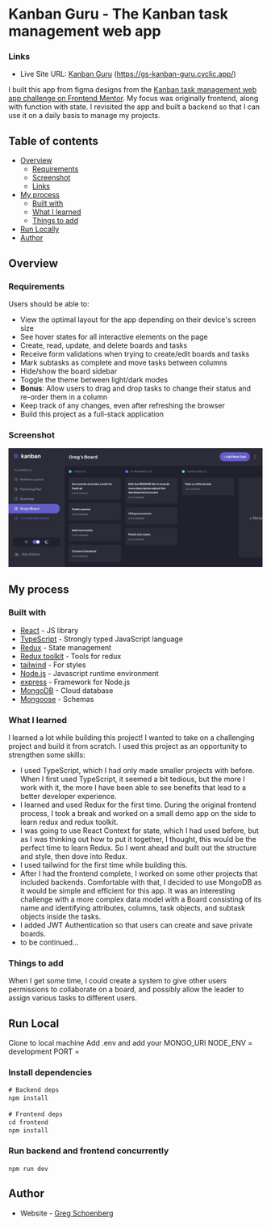 # Kanban Guru - The Kanban task management web app 

### Links

- Live Site URL: [Kanban Guru](https://gs-kanban-guru.cyclic.app/) (https://gs-kanban-guru.cyclic.app/)

I built this app from figma designs from the [Kanban task management web app challenge on Frontend Mentor](https://www.frontendmentor.io/challenges/kanban-task-management-web-app-wgQLt-HlbB). My focus was originally frontend, along with function with state. I revisited the app and built a backend so that I can use it on a daily basis to manage my projects.

## Table of contents

- [Overview](#overview)
  - [Requirements](#requirements)
  - [Screenshot](#screenshot)
  - [Links](#links)
- [My process](#my-process)
  - [Built with](#built-with)
  - [What I learned](#what-i-learned)
  - [Things to add](#things-to-add)
- [Run Locally](#run-local)
- [Author](#author)

## Overview

### Requirements

Users should be able to:

- View the optimal layout for the app depending on their device's screen size
- See hover states for all interactive elements on the page
- Create, read, update, and delete boards and tasks
- Receive form validations when trying to create/edit boards and tasks
- Mark subtasks as complete and move tasks between columns
- Hide/show the board sidebar
- Toggle the theme between light/dark modes
- **Bonus**: Allow users to drag and drop tasks to change their status and re-order them in a column
- Keep track of any changes, even after refreshing the browser
- Build this project as a full-stack application

### Screenshot

![Dark Mode](./frontend/public/assets/kanbanguru-screenshot.png)

## My process

### Built with

- [React](https://reactjs.org/) - JS library
- [TypeScript](https://www.typescriptlang.org/) - Strongly typed JavaScript language
- [Redux](https://redux.js.org/) - State management
- [Redux toolkit](https://redux-toolkit.js.org/) - Tools for redux
- [tailwind](https://tailwindcss.com/) - For styles
- [Node.js](https://nodejs.org/en/) - Javascript runtime environment
- [express](https://expressjs.com/) - Framework for Node.js
- [MongoDB](https://www.mongodb.com/atlas/database) - Cloud database 
- [Mongoose]() - Schemas

### What I learned

I learned a lot while building this project! I wanted to take on a challenging project and build it from scratch. I used this project as an opportunity to strengthen some skills:

- I used TypeScript, which I had only made smaller projects with before. When I first used TypeScript, it seemed a bit tedious, but the more I work with it, the more I have been able to see benefits that lead to a better developer experience.
- I learned and used Redux for the first time. During the original frontend process, I took a break and worked on a small demo app on the side to learn redux and redux toolkit.
- I was going to use React Context for state, which I had used before, but as I was thinking out how to put it together, I thought, this would be the perfect time to learn Redux. So I went ahead and built out the structure and style, then dove into Redux.
- I used tailwind for the first time while building this.
- After I had the frontend complete, I worked on some other projects that included backends. Comfortable with that, I decided to use MongoDB as it would be simple and efficient for this app. It was an interesting challenge with a more complex data model with a Board consisting of its name and identifying attributes, columns, task objects, and subtask objects inside the tasks.
- I added JWT Authentication so that users can create and save private boards.
- to be continued...

### Things to add
When I get some time, I could create a system to give other users permissions to collaborate on a board, and possibly allow the leader to assign various tasks to different users.

## Run Local
Clone to local machine
Add .env and add your MONGO_URI
NODE_ENV = development
PORT = <your chosen port>

### Install dependencies

```
# Backend deps
npm install

# Frontend deps
cd frontend
npm install
```

### Run backend and frontend concurrently

```
npm run dev
```

## Author

- Website - [Greg Schoenberg](https://gregschoenberg.com)
